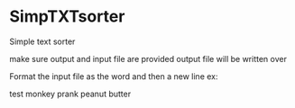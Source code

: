 # SimpTXTsorter
Simple text sorter

make sure output and input file are provided
output file will be written over

Format the input file as the word and then a new line
ex:

test
monkey
prank
peanut
butter
